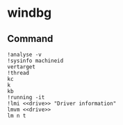 # windbg

## Command
```console
!analyse -v
!sysinfo machineid
vertarget
!thread
kc
k
kb
!running -it
!lmi <<drive>> "Driver information"
lmvm <<drive>>
lm n t

```
